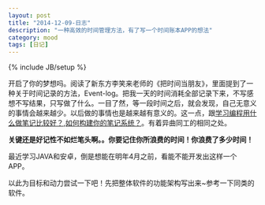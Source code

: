 ```yaml
---
layout: post
title: "2014-12-09-日志"
description: "一种高效的时间管理方法，有了写一个时间账本APP的想法"
category: mood
tags: [日记]
---
```

{% include JB/setup %}

开启了你的梦想吗。阅读了新东方李笑来老师的《把时间当朋友》，里面提到了一种关于时间记录的方法，Event-log。把我一天的时间消耗全部记录下来，不写感想不写结果，只写做了什么。一目了然，等一段时间之后，就会发现，自己无意义的事情会越来越少。以后做的事情也是越来越有意义的。这一点，跟[学习编程用什么做笔记比较好？][1],[如何构建你的笔记系统？][2]。有着异曲同工的相同之处。

**关键还是好记性不如烂笔头啊。。你要记住你所浪费的时间！你浪费了多少时间！**

最近学习JAVA和安卓，倒是想能在明年4月之前，看能不能开发出这样一个APP。

以此为目标和动力尝试一下吧！先把整体软件的功能架构写出来~参考一下同类的软件。



[1]:http://www.zhihu.com/question/21438053
[2]:http://www.zhihu.com/question/23427617